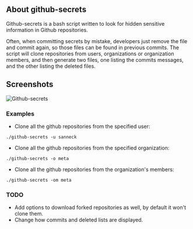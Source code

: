 ## About github-secrets

Github-secrets is a bash script written to look for hidden sensitive information in Github repositories.

Often, when committing secrets by mistake, developers just remove the file and commit again, so those files can be found in previous commits. The script will clone repositories from users, organizations or organization members, and then generate two files, one listing the commits messages, and the other listing the deleted files.

## Screenshots

![Github-secrets](https://i.imgur.com/GXZwvqk.png)

### Examples

* Clone all the github repositories from the specified user:

`./github-secrets -u sanneck`

* Clone all the github repositories from the specified organization:

`./github-secrets -o meta`

* Clone all the github repositories from the organization's members:

`./github-secrets -om meta`

### TODO

* Add options to download forked repositories as well, by default it won't clone them.
* Change how commits and deleted lists are displayed.